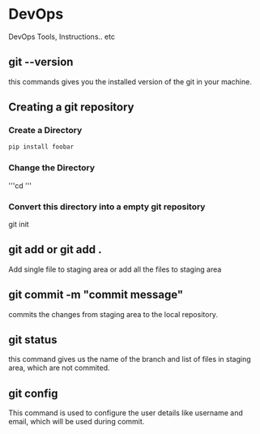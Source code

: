 # DevOps
DevOps Tools, Instructions.. etc

## git --version
this commands gives you the installed version of the git in your machine.

## Creating a git repository

  ### Create a Directory
 ```bash
pip install foobar
```
  
  ### Change the Directory
 '''cd <directory name>'''
  
  ### Convert this directory into a empty git repository
  git init
  
  ## git add <file name> or git add .
  Add single file to staging area or add all the files to staging area
  
  ## git commit -m "commit message"
  commits the changes from staging area to the local repository.
  
  ## git status
  this command gives us the name of the branch and list of files in staging area, which are not commited.
  
  ## git config
  This command is used to configure the user details like username and email, which will be used during commit.
  
  

